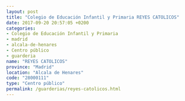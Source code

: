 ```yaml
---
layout: post
title: "Colegio de Educación Infantil y Primaria REYES CATOLICOS"
date: 2017-09-20 20:57:05 +0200
categories:
- Colegio de Educación Infantil y Primaria
- madrid
- alcala-de-henares
- Centro público
- guarderia
name: "REYES CATOLICOS"
province: "Madrid"
location: "Alcala de Henares"
code: "28000111"
type: "Centro público"
permalink: /guarderias/reyes-catolicos.html
---
```

